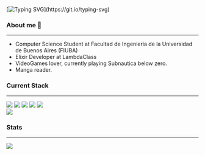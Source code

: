 [![Typing SVG](https://readme-typing-svg.herokuapp.com?duration=3000&color=D718F7&center=true&vCenter=true&multiline=true&width=600&height=100&lines=Hi%2C+I'm+tvillegas98;But%2C+call+me+Tommy.)](https://git.io/typing-svg)

### About me :green_book:

---

- Computer Science Student at Facultad de Ingenieria de la Universidad de Buenos Aires (FIUBA)
- Elixir Developer at LambdaClass
- VideoGames lover, currently playing Subnautica below zero.
- Manga reader.

### Current Stack

---

![](https://img.shields.io/badge/Elixir-4B275F?style=for-the-badge&logo=elixir&logoColor=white)
![](https://img.shields.io/badge/Python-FFD43B?style=for-the-badge&logo=python&logoColor=blue)
![](https://img.shields.io/badge/HTML5-E34F26?style=for-the-badge&logo=html5&logoColor=white)
![](https://img.shields.io/badge/CSS3-1572B6?style=for-the-badge&logo=css3&logoColor=white)
![](https://img.shields.io/badge/JavaScript-323330?style=for-the-badge&logo=javascript&logoColor=F7DF1E)   
![](https://img.shields.io/badge/PostgreSQL-316192?style=for-the-badge&logo=postgresql&logoColor=white)

### Stats

---

![](https://github-readme-stats.vercel.app/api?username=tvillegas98)
